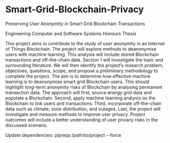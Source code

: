 # Smart-Grid-Blockchain-Privacy

Preserving User Anonymity in Smart Grid Blockchain Transactions

Engineering Computer and Software Systems Honours Thesis

This project aims to contribute to the study of user anonymity in an Internet of Things Blockchain. The project will explore methods to deanonymise users with machine learning. This analysis will include stored Blockchain transactions and off-the-chain data. Section 1 will investigate the topic and surrounding literature. We will then identify the project’s research problem, objectives, questions, scope, and propose a preliminary methodology to complete the project. The aim is to determine how effective machine learning is to deanonymise smart grid Blockchain users. This should highlight long-term anonymity risks of Blockchain by analysing permanent transaction data. The approach will first, source energy grid data and populate a Blockchain. Second, apply machine learning analysis on the Blockchain to link users and transactions. Third, incorporate off-the-chain data such as climate, zone distribution, and outages. Last, the project will investigate and measure methods to improve user privacy. Project outcomes will include a better understanding of user privacy risks in the discussed scenario.

Update dependencies: pipreqs /path/to/project --force
